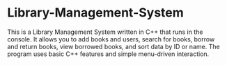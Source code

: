 # Library-Management-System
This is a Library Management System written in C++ that runs in the console. It allows you to add books and users, search for books, borrow and return books, view borrowed books, and sort data by ID or name. The program uses basic C++ features and simple menu-driven interaction.
